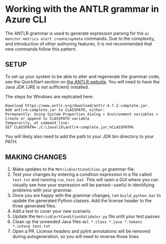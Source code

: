 # Working with the ANTLR grammar in Azure CLI

The ANTLR grammar is used to generate expression parsing for the `az monitor metrics alert create/update` commands. Due to the complexity, and introduction of other authoring features, it is *not* recommended that new commands follow this pattern.

## SETUP

To set up your system to be able to alter and regenerate the grammar code, see the QuickStart section on [the ANTLR website](https://www.antlr.org/). You will need to have the Java JDK (JRE is *not* sufficient) installed.

The steps for Windows are replicated here:
```
Download https://www.antlr.org/download/antlr-4.7.2-complete.jar.
Add antlr4-complete.jar to CLASSPATH, either:
Permanently: Using System Properties dialog > Environment variables > Create or append to CLASSPATH variable
Temporarily, at command line:
SET CLASSPATH=.;C:\Javalib\antlr4-complete.jar;%CLASSPATH%
```

You will likely also need to add the path to your JDK bin directory to your PATH.

## MAKING CHANGES

1. Make updates to the `MetricAlertCondition.g4` grammar file.
2. Test your changes by entering a condition expression in a file called `test.txt` and running `run_test.bat`. This will open a GUI where you can visually see how your expression will be parsed--useful in identifying problems with your grammar.
3. Once you are happy with the grammar changes, run `build_python.bat` to update the generated Python classes. Add the license header to the three generated files.
4. Add a test to cover your new scenario.
5. Update the `MetricAlertConditionValidator.py` file until your test passes.
6. Clean up the unneeded Java files `del *.class *.java *.tokens *.interp test.txt`
7. Open a PR. License headers and pylint annotations will be removed during autogeneration, so you will need to reverse those lines.